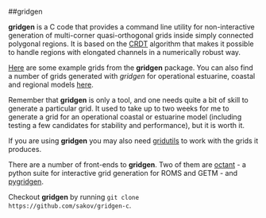##gridgen

**gridgen** is a C code that provides a command line utility for non-interactive generation of multi-corner 
quasi-orthogonal grids inside simply connected polygonal regions. It is based on the 
[CRDT](http://gridgen-c.googlecode.com/files/crdt.pdf) algorithm that makes it possible to handle regions with 
elongated channels in a numerically robust way.

[Here](http://gridgen-c.googlecode.com/files/grid_examples.pdf) are some example grids from the **gridgen** package. You 
can also find a number of grids generated with *gridgen* for operational estuarine, coastal and regional models 
[here](http://code.google.com/p/gridgen-c/downloads/list).

Remember that **gridgen** is only a tool, and one needs quite a bit of skill to generate a particular grid. It used to 
take up to two weeks for me to generate a grid for an operational coastal or estuarine model (including testing a few 
candidates for stability and performance), but it is worth it.

If you are using **gridgen** you may also need [gridutils](https://github.com/sakov/gridutils-c) to work with the grids 
it produces.

There are a number of front-ends to **gridgen**. Two of them are [octant](https://github.com/hetland/octant) - a python 
suite for interactive grid generation for ROMS and GETM - and [pygridgen](https://github.com/hetland/pygridgen).

Checkout **gridgen** by running `git clone https://github.com/sakov/gridgen-c`.

